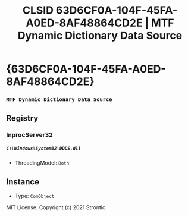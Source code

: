 ﻿---
title: "CLSID 63D6CF0A-104F-45FA-A0ED-8AF48864CD2E | MTF Dynamic Dictionary Data Source"
excerpt: What is COM-Object CLSID 63D6CF0A-104F-45FA-A0ED-8AF48864CD2E?
---

# {63D6CF0A-104F-45FA-A0ED-8AF48864CD2E}

### `MTF Dynamic Dictionary Data Source`

## Registry


### InprocServer32

##### `C:\Windows\System32\DDDS.dll`
* ThreadingModel: `Both`

## Instance

* Type: `ComObject`

MIT License. Copyright (c) 2021 Strontic.


